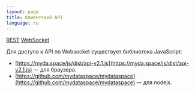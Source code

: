 ```yaml
---
layout: page
title: Клиентский API
language: ru
---
```


<div class="page-tab-list">
    <a href="/ru/docs/client-api" class="page-tab">REST</a>
    <a href="/ru/docs/client-api/websocket" class="page-tab page-tab--active">WebSocket</a>
</div>

Для доступа к API по Websocket существует библиотека JavaScript:
* [https://myda.space/js/dist/api-v2.1.js](https://myda.space/js/dist/api-v2.1.js) &mdash; для браузера.
* [https://github.com/mydataspace/mydataspace](https://github.com/mydataspace/mydataspace) &mdash; для nodejs.